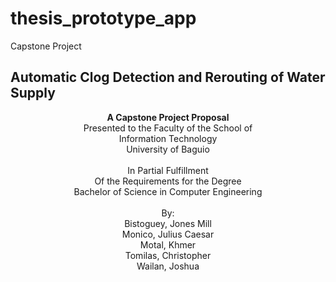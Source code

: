 # thesis_prototype_app

Capstone Project



## Automatic Clog Detection and Rerouting of Water Supply

<p align="center">
  <b>A Capstone Project Proposal</b> <br>
  Presented to the Faculty of the School of <br>
  Information Technology <br>
  University of Baguio <br>
  <br>
  In Partial Fulfillment <br>
  Of the Requirements for the Degree <br>
  Bachelor of Science in Computer Engineering <br>
  <br>
  By: <br>
  Bistoguey, Jones Mill <br>
  Monico, Julius Caesar <br>
  Motal, Khmer <br>
  Tomilas, Christopher <br>
  Wailan, Joshua <br>
</p>

